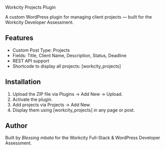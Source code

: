 Workcity Projects Plugin

A custom WordPress plugin for managing client projects — built for the Workcity Developer Assessment.

## Features
- Custom Post Type: Projects
- Fields: Title, Client Name, Description, Status, Deadline
- REST API support
- Shortcode to display all projects: [workcity_projects]

## Installation
1. Upload the ZIP file via Plugins → Add New → Upload.
2. Activate the plugin.
3. Add projects via Projects → Add New.
4. Display them using [workcity_projects] in any page or post.

## Author
Built by *Blessing mbata* for the Workcity Full-Stack & WordPress Developer Assessment.

